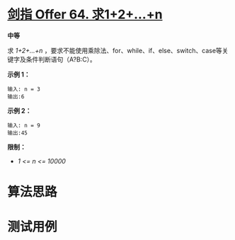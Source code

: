 # [剑指 Offer 64. 求1+2+…+n][cnTitle]

**中等**

求  *1+2+...+n*  ，要求不能使用乘除法、for、while、if、else、switch、case等关键字及条件判断语句（A?B:C）。



**示例 1：** 

```
输入: n = 3
输出:6

```

**示例 2：** 

```
输入: n = 9
输出:45

```



**限制：** 

-  *1 <= n <= 10000* 




# 算法思路

# 测试用例
```
```

[cnTitle]: https://leetcode-cn.com/problems/qiu-12n-lcof/
